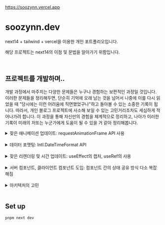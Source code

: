 https://soozynn.vercel.app

# soozynn.dev

next14 + tailwind + vercel을 이용한 개인 포트폴리오입니다.

해당 프로젝트는 next14의 이점 및 문법을 알아가기 위함입니다.

<br/>

## 프로젝트를 개발하며..

개발 과정에서 마주치는 다양한 문제들은 누구나 경험하는 보편적인 과정일 것입니다. 이러한 문제들을 정리해두면, 단순히 기억에 오래 남는 것을 넘어서 나중에 이를 다시 읽었을 때 "당시에는 이런 어려움에 직면했었구나"하고 돌아볼 수 있는 소중한 기록이 됩니다. 따라서, 개인 블로그 프로젝트에 사소해 보일 수 있는 고민거리조차도 세심하게 적어나가려 합니다. 이 과정을 통해 자신만의 경험을 체계적으로 정리하고, 나아가 이러한 기록이 미래의 저또는 누군가에게 도움이 될 수 있을 거 같아 정리해봅니다.

<details>
  <summary>잦은 애니메이션 업데이트: requestAnimationFrame API 사용</summary>
<br/>

> setInterval 타이머 지연 및 블로킹 현상 및 타이머 드리프트

- 처음에는 현지 시간이 업데이트 되는 로직을 setInterval과 setTimeout을 사용하여 자바스크립트로 개발하였다. setInterval은 타이머 드리프트 현상이 생각보다 꽤 길게 나타났고, setTimeout은 그보다는 빨랐지만, 시간이 업데이트 될 때에 맞추어 실시간으로 동작하지 않는 문제가 있었다.

  또한, setInterval 같은 경우 브라우저의 다른 탭 화면을 보거나 브라우저가 최소화되어 있을 때 계속 타이머가 돌아 콜백을 호출하기 때문에 시스템 리소스 낭비를 초래하고 불필요한 전력을 소모하게 만든다고 한다.

  반면 위 API는 페이지가 비활성화 된 상태면 페이지 화면 그리기 작업도 브라우저에 의해 일시 중지됨으로 CPU 리소스나 배터리 수명을 낭비하지 않게 된다고 한다. 이 밖에도 Animation frames 큐에서 처리되기 때문에 실행이 뒤쳐지거나 하는 현상을 감소시킬 수 있다. 마이크로 태스크 큐, 매크로 태스크 큐에서는 알고있었지만, 애니메이션 프레임 큐에 대해서는 이번 기회에 더 공부해볼 수 있었다.

  useEffect내에서 requestAnimationFrame를 등록해주어 시간이 업데이트 될 때마다 브라우저가 리페인트 할 때에 맞춰 시간을 업데이트 해줌으로써 타이머 드리프트 문제를 해결했다.
  해당 API에 대해 잘 정리해둔 블로그가 있어 다시보기용으로 [링크](https://inpa.tistory.com/entry/%F0%9F%8C%90-requestAnimationFrame-%EA%B0%80%EC%9D%B4%EB%93%9C)를 첨부해둔다.
  </details>

<br/>

<details>
  <summary>데이터 포맷팅: Intl.DateTimeFormat API</summary>
<br/>

- 메서드를 사용하기 전에 mdn을 통해서 업데이트된 내역이 있는지 한번씩 확인하면서 작업을 하는 편인데, 시간 포맷팅이 필요할 때 자주 사용하였던 toLocaleTimeString()은 현지화 문자열의 대규모 데이터베이스에서 검색을 수행해야하기에 잠재적으로 비효율적이라고 문서에 적혀있었다. 동일한 인수로 메서드가 여러 번 호출되는 경우 개체를 만들고 Intl.DateTimeFormat API 사용을 권장하고 있어 서울의 현지 시간을 포맷팅할 때 이 API를 사용하였다.
</details>

<br/>

<details>
  <summary>잦은 리렌더링 및 시간 업데이트: useEffect의 캡처, useRef의 사용</summary>
<br/>

- useEffect의 디펜던시를 빈 배열로 주었을 때, 내부의 상태 로직이 아무리 재실행되고 업데이트 되어도 useEffect의 캡처에 의해 상태 로직들은 다 처음 값을 기준으로 동작하고 있었다. 시간 업데이트 로직에서 이를 해결해주기 위해 리렌더링에 영향을 주지 않으면서 업데이트 되기전의 시간의 값을 기억하기 위해 useRef를 사용하여 컨트롤 해주었다.

  1년 이상 Vue3만 사용하다 보니, Vue의 라이프사이클과 동작 방식에 익숙해졌었는데 해당 로직을 작성하면서, 조금 잊어버렸던 React의 동작 방식과 문법을 다시 떠올렸다..

</details>

<br/>

<details>
  <summary>서버 컴포넌트, 클라이언트 컴포넌트 도입: 컴포넌트 간의 상태 공유 방식 다소 복잡해짐</summary>
<br/>

- 이전에 React를 사용했을 때에는 상태 끌어올리기 또는 props drilling이 너무 복잡해질 경우 전역 상태로 관리하였는데, next14로 개발을 하다보니 서버 컴포넌트에서는 상태를 관리할 수 없어 까다로운 부분이 있었다.

  서버 컵포넌트를 처음 사용해보면서 느낀 것은 아직 더 나은 패턴에 대해 익숙치 않아서도 있겠지만, 상태 관리에 대해 좀 더 세밀한 패턴과 전략이 필요해진 듯 하다. 또 프로젝트 특성에 따라 조금 다르겠지만 서버 컴포넌트의 장점을 살려 클라이언트 컴포넌트를 최대한으로 쪼개서 최하단에서 관리하는 패턴이 컴포넌트의 재사용성이나 설계, 구조, 성능 측면에서 볼 때는 좋은 장점일 거 같다. 확실히 프레임워크라 그런지 리액트가 가진 확장성의 장점을 살려 규격을 잡아준다는 느낌이 들었다. Vue3를 사용했을 때의 느낌과 조금 흡사한 느낌을 받았다.

</details>

<br/>

<details>
  <summary>아키텍처의 고민</summary>
<br/>

- next14를 처음 사용해보면서 서버 컴포넌트 그리고 SSG의 장점을 살리기 위해서 페이지별 page.tsx는 서버 컴포넌트 구조로 가져가고 최대한 작은 단위로 쪼개서 클라이언트 컴포넌트는 하단으로 가져가는 것이 좋다고 생각하였는데 구조를 짜면서 또, 클라이언트 사이드의 상태 관리에 따라 이런 이상적인 구조로 가져가기가 쉽지 않다고 생각이 들었다. 동적인 인터랙션이 많이 필요한 프로젝트가 아니기 때문에 최대한 SSG의 장점을 살린 위 구조로 잡아가보려고 한다.
</details>
<br/>

## Set up

```sh
pnpm next dev
```
